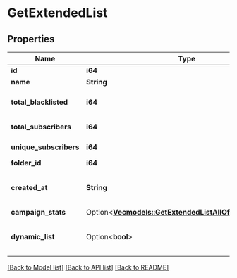 # GetExtendedList

## Properties

Name | Type | Description | Notes
------------ | ------------- | ------------- | -------------
**id** | **i64** | ID of the list | 
**name** | **String** | Name of the list | 
**total_blacklisted** | **i64** | Number of blacklisted contacts in the list | 
**total_subscribers** | **i64** | Number of contacts in the list | 
**unique_subscribers** | **i64** | Number of unique contacts in the list | 
**folder_id** | **i64** | ID of the folder | 
**created_at** | **String** | Creation UTC date-time of the list (YYYY-MM-DDTHH:mm:ss.SSSZ) | 
**campaign_stats** | Option<[**Vec<models::GetExtendedListAllOfCampaignStats>**](getExtendedList_allOf_campaignStats.md)> |  | [optional]
**dynamic_list** | Option<**bool**> | Status telling if the list is dynamic or not (true=dynamic, false=not dynamic) | [optional]

[[Back to Model list]](../README.md#documentation-for-models) [[Back to API list]](../README.md#documentation-for-api-endpoints) [[Back to README]](../README.md)


